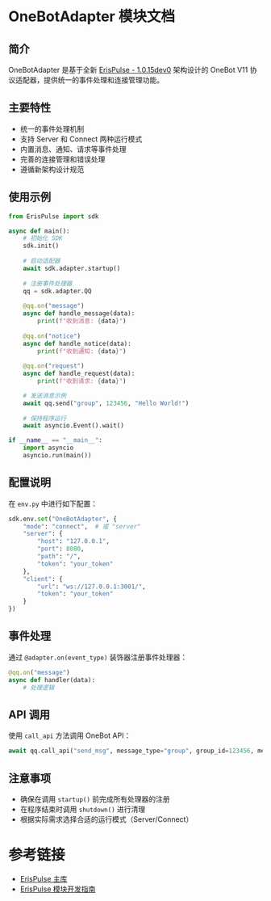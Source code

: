 # OneBotAdapter 模块文档

## 简介
OneBotAdapter 是基于全新 [ErisPulse - 1.0.15dev0](https://github.com/ErisPulse/ErisPulse/) 架构设计的 OneBot V11 协议适配器，提供统一的事件处理和连接管理功能。

## 主要特性
- 统一的事件处理机制
- 支持 Server 和 Connect 两种运行模式
- 内置消息、通知、请求等事件处理
- 完善的连接管理和错误处理
- 遵循新架构设计规范

## 使用示例

```python
from ErisPulse import sdk

async def main():
    # 初始化 SDK
    sdk.init()
    
    # 启动适配器
    await sdk.adapter.startup()
    
    # 注册事件处理器
    qq = sdk.adapter.QQ
    
    @qq.on("message")
    async def handle_message(data):
        print(f"收到消息: {data}")
    
    @qq.on("notice")
    async def handle_notice(data):
        print(f"收到通知: {data}")
    
    @qq.on("request")
    async def handle_request(data):
        print(f"收到请求: {data}")

    # 发送消息示例
    await qq.send("group", 123456, "Hello World!")
    
    # 保持程序运行
    await asyncio.Event().wait()

if __name__ == "__main__":
    import asyncio
    asyncio.run(main())
```

## 配置说明
在 `env.py` 中进行如下配置：

```python
sdk.env.set("OneBotAdapter", {
    "mode": "connect",  # 或 "server"
    "server": {
        "host": "127.0.0.1",
        "port": 8080,
        "path": "/",
        "token": "your_token"
    },
    "client": {
        "url": "ws://127.0.0.1:3001/",
        "token": "your_token"
    }
})
```

## 事件处理
通过 `@adapter.on(event_type)` 装饰器注册事件处理器：
```python
@qq.on("message")
async def handler(data):
    # 处理逻辑
```

## API 调用
使用 `call_api` 方法调用 OneBot API：
```python
await qq.call_api("send_msg", message_type="group", group_id=123456, message="Hello!")
```

## 注意事项
- 确保在调用 `startup()` 前完成所有处理器的注册
- 在程序结束时调用 `shutdown()` 进行清理
- 根据实际需求选择合适的运行模式（Server/Connect）

# 参考链接

- [ErisPulse 主库](https://github.com/ErisPulse/ErisPulse/)
- [ErisPulse 模块开发指南](https://github.com/ErisPulse/ErisPulse/tree/main/docs/DEVELOPMENT.md)
